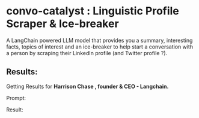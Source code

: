 # convo-catalyst : Linguistic Profile Scraper & Ice-breaker
A LangChain powered LLM model that provides you a summary, interesting facts, topics of interest and an ice-breaker to help start a conversation with a person by scraping their LinkedIn profile (and Twitter profile ?).

## Results:
Getting Results for **Harrison Chase , founder & CEO - Langchain.**

Prompt:



Result: 
